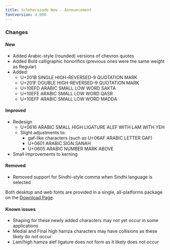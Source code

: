 ```yaml
---
title: Scheherazade New - Announcement
fontversion: 4.000
---
```


### Changes

#### New
- Added Arabic-style (rounded) versions of chevron quotes
- Added Bold calligraphic honorifics (previous ones were the same weight as Regular)
- Added:
  - U+201B SINGLE HIGH-REVERSED-9 QUOTATION MARK
  - U+201F DOUBLE HIGH-REVERSED-9 QUOTATION MARK
  - U+10EFD ARABIC SMALL LOW WORD SAKTA
  - U+10EFE ARABIC SMALL LOW WORD QASR
  - U+10EFF ARABIC SMALL LOW WORD MADDA

#### Improved
- Redesign 
  - U+0616 ARABIC SMALL HIGH LIGATURE ALEF WITH LAM WITH YEH
  - Slight adjustments to:
    - gaf-like characters (such as U+06AF ARABIC LETTER GAF)
    - U+0601 ARABIC SIGN SANAH
    - U+0605 ARABIC NUMBER MARK ABOVE
- Small improvements to kerning

#### Removed
- Removed support for Sindhi-style comma when Sindhi language is selected

Both desktop and web fonts are provided in a single, all-platforms package on the [Download Page](https://software.sil.org/scheherazade/download/).

#### Known issues
- Shaping for these newly added characters may not yet occur in some applications
- Medial and Final high hamza characters may have collisions as these likely do not occur
- Lam/high hamza alef ligature does not form as it likely does not occur


